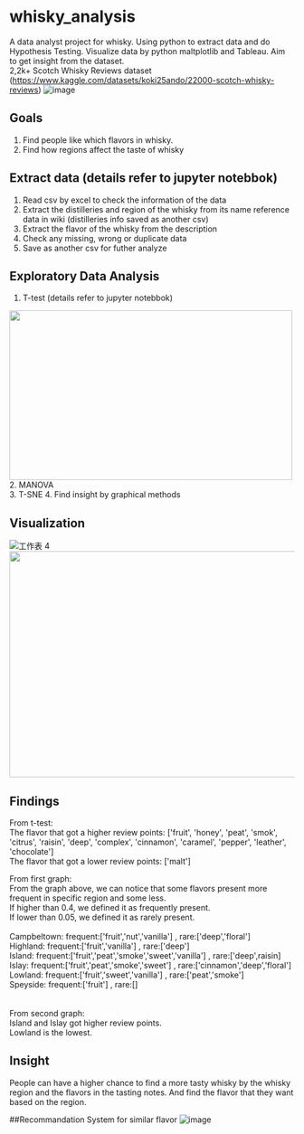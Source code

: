 # whisky_analysis
A data analyst project for whisky. Using python to extract data and do Hypothesis Testing. Visualize data by python maltplotlib and Tableau. Aim to get insight from the dataset.<br>
2,2k+ Scotch Whisky Reviews dataset (https://www.kaggle.com/datasets/koki25ando/22000-scotch-whisky-reviews)
![image](https://github.com/franciskoinno/whisky_analysis/assets/77004397/34a64004-3b45-4baa-9041-6985570ac6a2)

## Goals
1. Find people like which flavors in whisky.
2. Find how regions affect the taste of whisky

## Extract data (details refer to jupyter notebbok)
1. Read csv by excel to check the information of the data
2. Extract the distilleries and region of the whisky from its name reference data in wiki (distilleries info saved as another csv)
3. Extract the flavor of the whisky from the description
4. Check any missing, wrong or duplicate data
5. Save as another csv for futher analyze

## Exploratory Data Analysis
1. T-test (details refer to jupyter notebbok)<br>
<img src="https://github.com/franciskoinno/whisky_analysis/assets/77004397/55225771-cccf-4b16-a9ec-b77aa40e1880" width="500" height="300">
<br>
2. MANOVA<br>
3. T-SNE
4. Find insight by graphical methods

## Visualization
![工作表 4](https://github.com/franciskoinno/whisky_analysis/assets/77004397/8c78015b-2dc3-426e-98df-fca82b1fa56c)
<img src="https://github.com/franciskoinno/whisky_analysis/assets/77004397/d888a1ae-eaa7-42eb-98df-8030d234ac4c" width="600" height="400">

## Findings
From t-test:<br>
The flavor that got a higher review points: ['fruit', 'honey', 'peat', 'smok', 'citrus', 'raisin', 'deep', 'complex', 'cinnamon', 'caramel', 'pepper', 'leather', 'chocolate']<br>
The flavor that got a lower review points: ['malt']<br>

From first graph:<br>
From the graph above, we can notice that some flavors present more frequent in specific region and some less.<br>
If higher than 0.4, we defined it as frequently present. <br>
If lower than 0.05, we defined it as rarely present. <br><br>
Campbeltown: frequent:['fruit','nut','vanilla'] , rare:['deep','floral']<br>
Highland: frequent:['fruit','vanilla'] , rare:['deep']<br>
Island: frequent:['fruit','peat','smoke','sweet','vanilla'] , rare:['deep',raisin]<br>
Islay: frequent:['fruit','peat','smoke','sweet'] , rare:['cinnamon','deep','floral']<br>
Lowland: frequent:['fruit','sweet','vanilla'] , rare:['peat','smoke']<br>
Speyside: frequent:['fruit'] , rare:[]<br>
<br><br>
From second graph:<br>
Island and Islay got higher review points.<br>
Lowland is the lowest.<br>

## Insight
People can have a higher chance to find a more tasty whisky by the whisky region and the flavors in the tasting notes. And find the flavor that they want based on the region.

##Recommandation System for similar flavor
![image](https://github.com/franciskoinno/whisky_analysis/assets/77004397/94397880-8e1c-45ac-8cce-b75f8721eb82)
